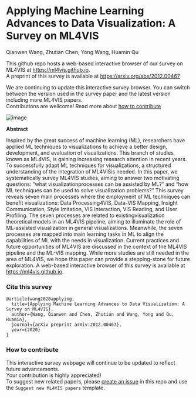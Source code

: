 # Applying Machine Learning Advances to Data Visualization: A Survey on ML4VIS
Qianwen Wang, Zhutian Chen, Yong Wang, Huamin Qu

This github repo hosts a web-based interactive browser of our survey on ML4VIS at https://ml4vis.github.io.  
A preprint of this survey is available at https://arxiv.org/abs/2012.00467

We are continuing to update this interactive survey browser. You can switch between the version used in the survey paper and the latest version including more ML4VIS papers.  
Contributions are wellcome! Read more about [how to contribute](#how-to-contribute)

![image](https://user-images.githubusercontent.com/19774198/123357814-422c0c80-d538-11eb-8a79-96e0a0ce9e83.png)

**Abstract**

Inspired by the great success of machine learning (ML), researchers have applied ML techniques to visualizations to achieve a better design, development, and evaluation of visualizations. This branch of studies, known as ML4VIS, is gaining increasing research attention in recent years. To successfully adapt ML techniques for visualizations, a structured understanding of the integration of ML4VISis needed. In this paper, we systematically survey ML4VIS studies, aiming to answer two motivating questions: “what visualizationprocesses can be assisted by ML?” and “how ML techniques can be used to solve visualization problems?” This survey reveals seven main processes where the employment of ML techniques can benefit visualizations: Data Processing4VIS, Data-VIS Mapping, Insight Communication, Style Imitation, VIS Interaction, VIS Reading, and User Profiling. The seven processes are related to existingvisualization theoretical models in an ML4VIS pipeline, aiming to illuminate the role of ML-assisted visualization in general visualizations. Meanwhile, the seven processes are mapped into main learning tasks in ML to align the capabilities of ML with the needs in visualization. Current practices and future opportunities of ML4VIS are discussed in the context of the ML4VIS pipeline and the ML-VIS mapping. While more studies are still needed in the area of ML4VIS, we hope this paper can provide a stepping-stone for future exploration. A web-based interactive browser of this survey is available at https://ml4vis.github.io.

### Cite this survey
```
@article{wang2020applying,
  title={Applying Machine Learning Advances to Data Visualization: A Survey on ML4VIS},
  author={Wang, Qianwen and Chen, Zhutian and Wang, Yong and Qu, Huamin},
  journal={arXiv preprint arXiv:2012.00467},
  year={2020}
}
```
### How to contribute
This interactive survey webpage will continue to be updated to reflect future advancements.  
Your contribution is highly appreciated!  
To suggest new related papers,
please [create an issue](https://github.com/ML4VIS/ML4VIS.github.io/issues/new?assignees=&labels=enhancement&template=suggest-new-ml4vis-papers.md&title=Suggest+Paper%3A+%5Bpaper+title%5D) in this repo and use the `Suggest new ML4VIS papers` template.
